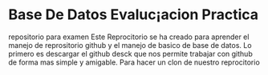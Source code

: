 # Base De Datos  Evaluc¡acion Practica
repositorio para examen
Este Reprocitorio se ha creado  para aprender el manejo de reprositorio github y el manejo de basico de base de datos.
Lo primero  es descargar el github desck que nos permite trabajar con github de forma mas simple y amigable.
Para hacer un clon de nuestro reprocitorio 

